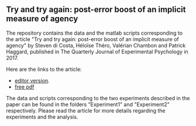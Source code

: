 Try and try again: post-error boost of an implicit measure of agency
---

The repository contains the data and the matlab scripts corresponding to the article "Try and try again: post-error boost of an implicit measure of agency" by Steven di Costa, Héloïse Théro, Valérian Chambon and Patrick Haggard, published in The Quarterly Journal of Experimental Psychology in 2017. 

Here are the links to the article:
* [editor version](https://journals.sagepub.com/doi/abs/10.1080/17470218.2017.1350871). 
* [free pdf](http://discovery.ucl.ac.uk/1568303/7/DiCosta_TheroLatexVersion.pdf)

The data and scripts corresponding to the two experiments described in the paper can be found in the folders "Experiment1" and "Experiment2" respectively. Please read the article for more details regarding the experiments and the analysis.
